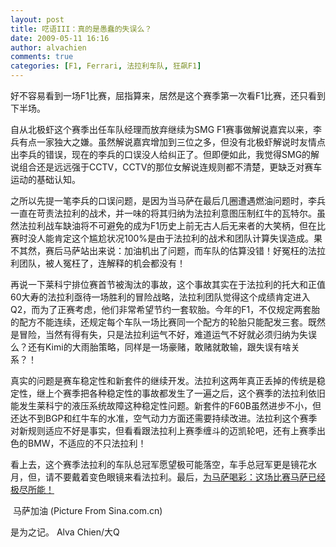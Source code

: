 ```yaml
---
layout: post
title: 呓语III：真的是愚蠢的失误么？
date: 2009-05-11 16:16
author: alvachien
comments: true
categories: [F1, Ferrari, 法拉利车队, 狂飙F1]
---
```

<div id="bp-5CD1AA99D25FD840_643-content">

好不容易看到一场F1比赛，屈指算来，居然是这个赛季第一次看F1比赛，还只看到下半场。

自从北极虾这个赛季出任车队经理而放弃继续为SMG F1赛事做解说嘉宾以来，李兵有点一家独大之嫌。虽然解说嘉宾增加到三位之多，但没有北极虾解说时友情点出李兵的错误，现在的李兵的口误没人给纠正了。但即便如此，我觉得SMG的解说组合还是远远强于CCTV，CCTV的那位女解说连规则都不清楚，更缺乏对赛车运动的基础认知。

之所以先提一笔李兵的口误问题，是因为当马萨在最后几圈遭遇燃油问题时，李兵一直在苛责法拉利的战术，并一味的将其归纳为法拉利意图压制红牛的瓦特尔。虽然法拉利战车缺油将不可避免的成为F1历史上前无古人后无来者的大笑柄，但在比赛时没人能肯定这个尴尬状况100%是由于法拉利的战术和团队计算失误造成。果不其然，赛后马萨站出来说：加油机出了问题，而车队的估算没错！好冤枉的法拉利团队，被人冤枉了，连解释的机会都没有！

再说一下莱科宁排位赛首节被淘汰的事故，这个事故其实在于法拉利的托大和正值60大寿的法拉利亟待一场胜利的冒险战略，法拉利团队觉得这个成绩肯定进入Q2，而为了正赛考虑，他们非常希望节约一套软胎。今年的F1，不仅规定两套胎的配方不能连续，还规定每个车队一场比赛同一个配方的轮胎只能配发三套。既然是冒险，当然有得有失，只是法拉利运气不好，难道运气不好就必须归纳为失误么？还有Kimi的大雨胎策略，同样是一场豪赌，敢赌就敢输，跟失误有啥关系？！

真实的问题是赛车稳定性和新套件的继续开发。法拉利这两年真正丢掉的传统是稳定性，继上个赛季把各种稳定性的事故都发生了一遍之后，这个赛季的法拉利依旧能发生莱科宁的液压系统故障这种稳定性问题。新套件的F60B虽然进步不小，但还达不到BGP和红牛车的水准，空气动力方面还需要持续改进。法拉利这个赛季对新规则适应不好是事实，但看看跟法拉利上赛季缠斗的迈凯轮吧，还有上赛季出色的BMW，不适应的不只法拉利！

看上去，这个赛季法拉利的车队总冠军愿望极可能落空，车手总冠军更是镜花水月，但，请不要戴着变色眼镜来看法拉利。最后，<span style="text-decoration: underline;">为马萨喝彩：这场比赛马萨已经极尽所能！</span>

<img src="http://i0.sinaimg.cn/ty/f1/2009-05-11/U1166P6T12D4372934F44DT20090511003026.jpg" alt="" />
马萨加油 (Picture From Sina.com.cn)

是为之记。
Alva Chien/大Q

</div>
